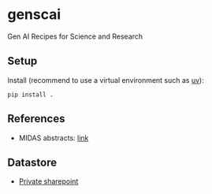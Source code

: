 # genscai
Gen AI Recipes for Science and Research

## Setup
Install (recommend to use a virtual environment such as [uv](https://docs.astral.sh/uv/getting-started/installation/)):
```
pip install .
```

## References
- MIDAS abstracts: [link](https://midasnetwork.us/papers/)

## Datastore
- [Private sharepoint](https://bmgf-my.sharepoint.com/:f:/g/personal/katherine_rosenfeld_gatesfoundation_org/EuwhqMcDjwpMhyFYme9FzOYBAsA4xxiuE2dOXLJtCozG8g?e=2NvSHa)

